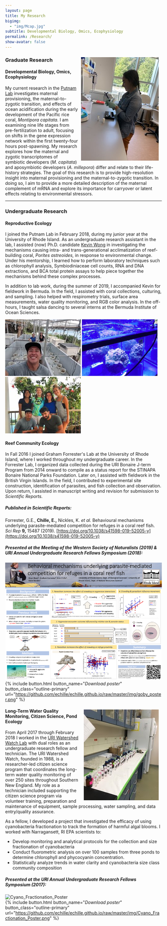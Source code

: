 ```yaml
---
layout: page  
title: My Research 
bigimg:
  - "img/Mcap.jpg"  
subtitle: Developmental Biology, Omics, Ecophysiology
permalink: /Research/  
show-avatar: false   
---
```


<img style="padding: 10px; float: right;" src="/img/EBDRkBVXoAE29bM.jpeg">

### Graduate Research

#### Developmental Biology, Omics, Ecophysiology

My current research in the [Putnam Lab](http://putnamlab.com/) investigates maternal provisioning, the maternal-to-zygotic transition, and effects of ocean acidification during the early development of the Pacific rice coral, *Montipora capitata.* I am examining nine life stages from pre-fertilization to adult, focusing on shifts in the gene expression network within the first twenty-four hours post-spawning. My research explores how the maternal and zygotic transcriptomes of symbiotic developers (*M. capitata*) and aposymbiotic developers (*A. millepora*) differ and relate to their life-history strategies. The goal of this research is to provide high-resolution insight into maternal provisioning and the maternal-to-zygotic transition. In doing so, I aim to provide a more detailed description of the maternal complement of mRNA and explore its importance for carryover or latent effects relating to environmental stressors. 

---

### Undergraduate Research  

#### Reproductive Ecology  
I joined the Putnam Lab in February 2018, during my junior year at the University of Rhode Island. As an undergraduate research assistant in the lab, I assisted (now) Ph.D. candidate [Kevin Wong](https://kevinhwong1.github.io/) in investigating the mechanisms causing intra- and trans-generational acclimatization of reef-building coral, *Porites astreoides,* in response to environmental change. Under his mentorship, I learned how to perform laboratory techniques such as chlorophyll analysis, Symbiodiniaceae cell counts, RNA and DNA extractions, and BCA total protein assays to help piece together the mechanisms behind these complex processes.

In addition to lab work, during the summer of 2019, I accompanied Kevin for fieldwork in Bermuda. In the field, I assisted with coral collections, culturing, and sampling. I also helped with respirometry trials, surface area measurements, water quality monitoring, and RGB color analysis. In the off-hours, I taught salsa dancing to several interns at the  Bermuda Institute of Ocean Sciences.

![mesocosm](/img/D9oK6phXUAEs_cp.jpeg) ![BIOS1](/img/BIOS1.png) ![BIOS2](/img/BIOS2.jpg)

#### Reef Community Ecology  
In Fall 2016 I joined Graham Forrester's Lab at the University of Rhode Island, where I worked throughout my undergraduate career. In the Forrester Lab, I organized data collected during the URI Bonaire J-term Program from 2014 onward to compile as a status report for the STINAPA Bonaire National Parks Foundation. Later on, I assisted with fieldwork in the British Virgin Islands. In the field, I contributed to experimental site construction, identification of parasites, and fish collection and observation. Upon return, I assisted in manuscript writing and revision for submission to *Scientific Reports.*

##### Published in *Scientific Reports:*  
Forrester, G.E., **Chille, E.,** Nickles, K. *et al.* Behavioural mechanisms underlying parasite-mediated competition for refuges in a coral reef fish. *Sci Rep* **9,** 15487 (2019). [https://doi.org/10.1038/s41598-019-52005-y](https://doi.org/10.1038/s41598-019-52005-y)

##### Presented at the Meeting of the Western Society of Naturalists (2019) & URI Annual Undergraduate Research Fellows Symposium (2018):  
![Goby_Poster](/img/goby_poster.png)  
{% include button.html button_name="*Download poster*" button_class="outline-primary" url="https://github.com/echille/echille.github.io/raw/master/img/goby_poster.png" %}

<img style="padding: 10px; float: right;" src="/img/WW.jpg">

#### Long-Term Water Quality Monitoring, Citizen Science, Pond Ecology  
From April 2017 through February 2018 I worked in the [URI Watershed Watch Lab](https://web.uri.edu/watershedwatch/) with dual roles as an undergraduate research fellow and technician. The URI Watershed Watch, founded in 1988, is a researcher-led citizen science program that coordinates the long-term water quality monitoring of over 250 sites throughout Southern New England. My role as a technician included supporting the citizen science program via volunteer training, preparation and maintenance of equipment, sample processing, water sampling, and data entry/quality assurance. 

As a fellow, I developed a project that investigated the efficacy of using cyanobacteria fractionation to track the formation of harmful algal blooms. I worked with Narragansett, RI EPA scientists to:  
- Develop monitoring and analytical protocols for the collection and size fractionation of cyanobacteria
- Conduct fluorometric analysis on over 100 samples from three ponds to determine chlorophyll and phycocyanin concentration.
- Statistically analyze trends in water clarity and cyanobacteria size class community composition

##### Presented at the URI Annual Undergraduate Research Fellows Symposium (2017):  
![Cyano_Fractionation_Poster](/img/Cyano_Fractionation_Poster.png)  
{% include button.html button_name="*Download poster*" button_class="outline-primary" url="https://github.com/echille/echille.github.io/raw/master/img/Cyano_Fractionation_Poster.png" %}

